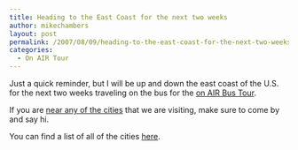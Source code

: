 ```yaml
---
title: Heading to the East Coast for the next two weeks
author: mikechambers
layout: post
permalink: /2007/08/09/heading-to-the-east-coast-for-the-next-two-weeks/
categories:
  - On AIR Tour
---
```



Just a quick reminder, but I will be up and down the east coast of the U.S. for the next two weeks traveling on the bus for the [on AIR Bus Tour][1].

If you are [near any of the cities][2] that we are visiting, make sure to come by and say hi.

You can find a list of all of the cities [here][2].

 [1]: http://onair.adobe.com
 [2]: http://onair.adobe.com/schedule/